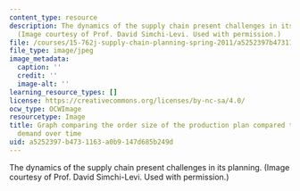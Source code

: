```yaml
---
content_type: resource
description: The dynamics of the supply chain present challenges in its planning.
  (Image courtesy of Prof. David Simchi-Levi. Used with permission.)
file: /courses/15-762j-supply-chain-planning-spring-2011/a5252397b4731163a0b9147d685b249d_15-762js10-th.jpg
file_type: image/jpeg
image_metadata:
  caption: ''
  credit: ''
  image-alt: ''
learning_resource_types: []
license: https://creativecommons.org/licenses/by-nc-sa/4.0/
ocw_type: OCWImage
resourcetype: Image
title: Graph comparing the order size of the production plan compared to customer
  demand over time
uid: a5252397-b473-1163-a0b9-147d685b249d
---
```

The dynamics of the supply chain present challenges in its planning. (Image courtesy of Prof. David Simchi-Levi. Used with permission.)